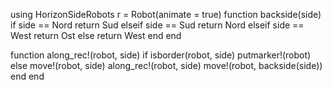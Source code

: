 using HorizonSideRobots
r = Robot(animate = true)
function backside(side)
    if side == Nord 
        return Sud
    elseif side == Sud 
        return Nord
    elseif side == West
        return Ost
    else
        return West 
    end
end
 
function along_rec!(robot, side)
    if isborder(robot, side) putmarker!(robot)
    else
        move!(robot, side)
        along_rec!(robot, side)
        move!(robot, backside(side))
    end
end
